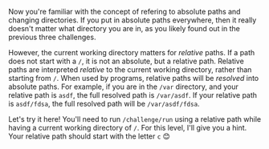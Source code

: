 Now you're familiar with the concept of refering to absolute paths and changing directories.
If you put in absolute paths everywhere, then it really doesn't matter what directory you are in, as you likely found out in the previous three challenges.

However, the current working directory matters for *relative* paths.
If a path does not start with a `/`, it is not an absolute, but a relative path.
Relative paths are interpreted *relative* to the current working directory, rather than starting from `/`.
When used by programs, relative paths will be *resolved* into absolute paths.
For example, if you are in the `/var` directory, and your relative path is `asdf`, the full resolved path is `/var/asdf`.
If your relative path is `asdf/fdsa`, the full resolved path will be `/var/asdf/fdsa`.

Let's try it here!
You'll need to run `/challenge/run` using a relative path while having a current working directory of `/`.
For this level, I'll give you a hint.
Your relative path should start with the letter `c` 😊
